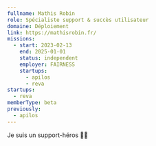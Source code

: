 ```yaml
---
fullname: Mathis Robin
role: Spécialiste support & succès utilisateur
domaine: Déploiement
link: https://mathisrobin.fr/
missions:
  - start: 2023-02-13
    end: 2025-01-01
    status: independent
    employer: FAIRNESS
    startups:
      - apilos
      - reva
startups:
  - reva
memberType: beta
previously:
  - apilos
---
```

Je suis un support-héros 🦸‍♂️